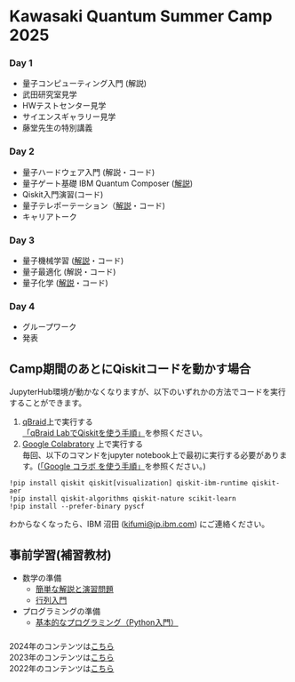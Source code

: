 # Kawasaki Quantum Summer Camp 2025

### Day 1
- 量子コンピューティング入門 (解説)
- 武田研究室見学
- HWテストセンター見学
- サイエンスギャラリー見学
- 藤堂先生の特別講義

### Day 2
- 量子ハードウェア入門 (解説・コード)
- 量子ゲート基礎 IBM Quantum Composer ([解説](./day2/20250730_Composer.pdf))
- Qiskit入門演習(コード)
- 量子テレポーテーション（[解説](./day2/20250730_Telepo.pdf)・コード)
- キャリアトーク

### Day 3
- 量子機械学習 ([解説](./day3/20250731_QML.pdf)・コード)
- 量子最適化 (解説・コード)
- 量子化学 ([解説](./day3/20250731_chemistry.pdf)・コード)

### Day 4
- グループワーク
- 発表
  
## Camp期間のあとにQiskitコードを動かす場合
JupyterHub環境が動かなくなりますが、以下のいずれかの方法でコードを実行することができます。
1. [qBraid](https://www.qbraid.com)上で実行する    
   [「qBraid LabでQiskitを使う手順」](https://quantum-tokyo.github.io/introduction/get_started/qbraid.html)を参照ください。
2. [Google Colabratory](https://colab.research.google.com/) 上で実行する   
   毎回、以下のコマンドをjupyter notebook上で最初に実行する必要があります。([「Google コラボ を使う手順」](https://quantum-tokyo.github.io/introduction/get_started/colab.html)を参照ください。)
```
!pip install qiskit qiskit[visualization] qiskit-ibm-runtime qiskit-aer
!pip install qiskit-algorithms qiskit-nature scikit-learn 
!pip install --prefer-binary pyscf
```


わからなくなったら、IBM 沼田 (kifumi@jp.ibm.com) にご連絡ください。

## 事前学習(補習教材)
- 数学の準備
    - [簡単な解説と演習問題](./vector_matrix.pdf)
    - [行列入門](https://www.mext.go.jp/content/20230828-mxt-kyoiku01_000250597_1.pdf)
- プログラミングの準備
    - [基本的なプログラミング（Python入門）](https://sites.google.com/a.ipsj.or.jp/mooc/list/C3-1)



### 
2024年のコンテンツは[こちら](https://github.com/quantum-tokyo/kawasaki-quantum-camp/tree/main/2024)  
2023年のコンテンツは[こちら](https://github.com/quantum-tokyo/kawasaki-quantum-camp/tree/main/2023)    
2022年のコンテンツは[こちら](https://github.com/quantum-tokyo/kawasaki-quantum-camp/tree/main/2022)
